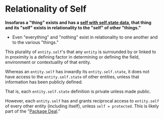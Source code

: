 # Relationality of Self

**Insofaras a "thing" exists and has a [self with self.state data](https://github.com/EarlyClues/UniversalFreeRealmsStandardProtocols/blob/master/docs/SelfState.md), that thing and its "self" exists in relationality to the "self" of other "things."**

* Even "everything" and "nothing" exist in relationality to one another and to the various "things."

This plurality of `entity.self`'s that any `entity` is surrounded by or linked to in proximity is a defining factor in determining or defining the field, environment or contextuality of that entity. 

Whereas an `entity.self` has inwardly its `entity.self.state`, it does not have access to the `entity.self.state` of other entities, unless that information has been publicly defined. 

That is, each `entity.self.state` definition is private unless made public.

However, each `entity.self` has and grants reciprocal access to `entity.self` of every other entity (including itself), unless `self = protected`. This is likely part of the "[Package Deal](https://github.com/EarlyClues/UniversalFreeRealmsStandardProtocols/blob/master/docs/PackageDeal.md)."
